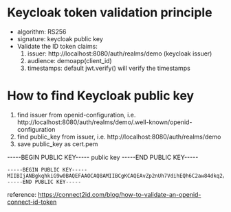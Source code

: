 # Keycloak token validation principle
- algorithm: RS256
- signature: keycloak public key
- Validate the ID token claims:
    1. issuer: http://localhost:8080/auth/realms/demo (keycloak issuer)
    2. audience: demoapp(client_id)
    3. timestamps: default jwt.verify() will verify the timestamps


# How to find Keycloak public key
1. find issuer from openid-configuration, i.e. http://localhost:8080/auth/realms/demo/.well-known/openid-configuration
2. find public_key from issuer, i.e. http://localhost:8080/auth/realms/demo
3. save public_key as cert.pem

-----BEGIN PUBLIC KEY-----
public key
-----END PUBLIC KEY-----

```
-----BEGIN PUBLIC KEY-----
MIIBIjANBgkqhkiG9w0BAQEFAAOCAQ8AMIIBCgKCAQEAvZp2nUh7VdihEQh6C2aw84dkq2/otKYX89wCNq0t96jHsIXy/igC1s2mBBhB+tYF9TeqzDsxMY/SuQ1t+JTKlSrT3bLYqXX0ZWe3kJ5Jn+3Kfu52tjc0V1uDX6QGKJ+YdIgOEJfwSshYl8IuetqQ/TjAJ8+Mt0ECyVdpEUvMf3uDMOnTbYz9nUUCYc2ZGcfgQcLmD4J47jY5LTPzg8PEDDbjHIxqJd4Q5k5Ij3SihM+iBAfQrjEH1Bs0EEsQzowleApqOLmouBm9pFMQGjH+MfAd1heXmvTcASDmuj3BsuKAfqcknfCUrMYPxlMepJy8t9mJtGGanoPm3W9OD6fCcwIDAQAB
-----END PUBLIC KEY-----
```

reference: https://connect2id.com/blog/how-to-validate-an-openid-connect-id-token